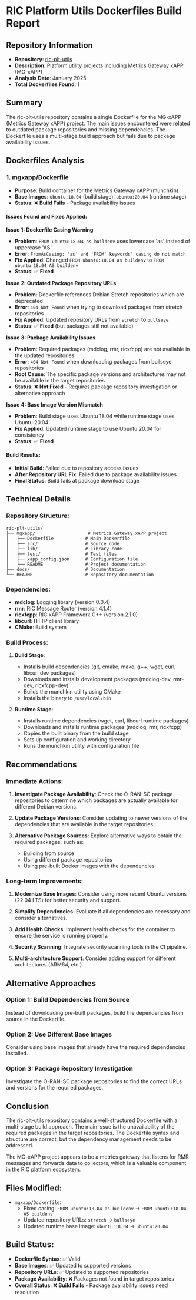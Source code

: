 # RIC Platform Utils Dockerfiles Build Report

## Repository Information
- **Repository**: [ric-plt-utils](https://github.com/o-ran-sc/ric-plt-utils)
- **Description**: Platform utility projects including Metrics Gateway xAPP (MG-xAPP)
- **Analysis Date**: January 2025
- **Total Dockerfiles Found**: 1

## Summary
The ric-plt-utils repository contains a single Dockerfile for the MG-xAPP (Metrics Gateway xAPP) project. The main issues encountered were related to outdated package repositories and missing dependencies. The Dockerfile uses a multi-stage build approach but fails due to package availability issues.

## Dockerfiles Analysis

### 1. mgxapp/Dockerfile
- **Purpose**: Build container for the Metrics Gateway xAPP (munchkin)
- **Base Images**: `ubuntu:18.04` (build stage), `ubuntu:20.04` (runtime stage)
- **Status**: ❌ **Build Fails** - Package availability issues

#### Issues Found and Fixes Applied:

**Issue 1: Dockerfile Casing Warning**
- **Problem**: `FROM ubuntu:18.04 as buildenv` uses lowercase 'as' instead of uppercase 'AS'
- **Error**: `FromAsCasing: 'as' and 'FROM' keywords' casing do not match`
- **Fix Applied**: Changed `FROM ubuntu:18.04 as buildenv` to `FROM ubuntu:18.04 AS buildenv`
- **Status**: ✅ **Fixed**

**Issue 2: Outdated Package Repository URLs**
- **Problem**: Dockerfile references Debian Stretch repositories which are deprecated
- **Error**: `404 Not Found` when trying to download packages from stretch repositories
- **Fix Applied**: Updated repository URLs from `stretch` to `bullseye`
- **Status**: ✅ **Fixed** (but packages still not available)

**Issue 3: Package Availability Issues**
- **Problem**: Required packages (mdclog, rmr, ricxfcpp) are not available in the updated repositories
- **Error**: `404 Not Found` when downloading packages from bullseye repositories
- **Root Cause**: The specific package versions and architectures may not be available in the target repositories
- **Status**: ❌ **Not Fixed** - Requires package repository investigation or alternative approach

**Issue 4: Base Image Version Mismatch**
- **Problem**: Build stage uses Ubuntu 18.04 while runtime stage uses Ubuntu 20.04
- **Fix Applied**: Updated runtime stage to use Ubuntu 20.04 for consistency
- **Status**: ✅ **Fixed**

#### Build Results:
- **Initial Build**: Failed due to repository access issues
- **After Repository URL Fix**: Failed due to package availability issues
- **Final Status**: Build fails at package download stage

## Technical Details

### Repository Structure:
```
ric-plt-utils/
├── mgxapp/                    # Metrics Gateway xAPP project
│   ├── Dockerfile            # Main Dockerfile
│   ├── src/                  # Source code
│   ├── lib/                  # Library code
│   ├── test/                 # Test files
│   ├── xapp_config.json      # Configuration file
│   └── README                # Project documentation
├── docs/                     # Documentation
└── README                    # Repository documentation
```

### Dependencies:
- **mdclog**: Logging library (version 0.0.4)
- **rmr**: RIC Message Router (version 4.1.4)
- **ricxfcpp**: RIC xAPP Framework C++ (version 2.1.0)
- **libcurl**: HTTP client library
- **CMake**: Build system

### Build Process:
1. **Build Stage**:
   - Installs build dependencies (git, cmake, make, g++, wget, curl, libcurl dev packages)
   - Downloads and installs development packages (mdclog-dev, rmr-dev, ricxfcpp-dev)
   - Builds the munchkin utility using CMake
   - Installs the binary to `/usr/local/bin`

2. **Runtime Stage**:
   - Installs runtime dependencies (wget, curl, libcurl runtime packages)
   - Downloads and installs runtime packages (mdclog, rmr, ricxfcpp)
   - Copies the built binary from the build stage
   - Sets up configuration and working directory
   - Runs the munchkin utility with configuration file

## Recommendations

### Immediate Actions:
1. **Investigate Package Availability**: Check the O-RAN-SC package repositories to determine which packages are actually available for different Debian versions.

2. **Update Package Versions**: Consider updating to newer versions of the dependencies that are available in the target repositories.

3. **Alternative Package Sources**: Explore alternative ways to obtain the required packages, such as:
   - Building from source
   - Using different package repositories
   - Using pre-built Docker images with the dependencies

### Long-term Improvements:
1. **Modernize Base Images**: Consider using more recent Ubuntu versions (22.04 LTS) for better security and support.

2. **Simplify Dependencies**: Evaluate if all dependencies are necessary and consider alternatives.

3. **Add Health Checks**: Implement health checks for the container to ensure the service is running properly.

4. **Security Scanning**: Integrate security scanning tools in the CI pipeline.

5. **Multi-architecture Support**: Consider adding support for different architectures (ARM64, etc.).

## Alternative Approaches

### Option 1: Build Dependencies from Source
Instead of downloading pre-built packages, build the dependencies from source in the Dockerfile.

### Option 2: Use Different Base Images
Consider using base images that already have the required dependencies installed.

### Option 3: Package Repository Investigation
Investigate the O-RAN-SC package repositories to find the correct URLs and versions for the required packages.

## Conclusion

The ric-plt-utils repository contains a well-structured Dockerfile with a multi-stage build approach. The main issue is the unavailability of the required packages in the target repositories. The Dockerfile syntax and structure are correct, but the dependency management needs to be addressed.

The MG-xAPP project appears to be a metrics gateway that listens for RMR messages and forwards data to collectors, which is a valuable component in the RIC platform ecosystem.

## Files Modified:
- `mgxapp/Dockerfile`: 
  - Fixed casing: `FROM ubuntu:18.04 as buildenv` → `FROM ubuntu:18.04 AS buildenv`
  - Updated repository URLs: `stretch` → `bullseye`
  - Updated runtime base image: `ubuntu:18.04` → `ubuntu:20.04`

## Build Status:
- **Dockerfile Syntax**: ✅ Valid
- **Base Images**: ✅ Updated to supported versions
- **Repository URLs**: ✅ Updated to supported repositories
- **Package Availability**: ❌ Packages not found in target repositories
- **Overall Status**: ❌ **Build Fails** - Package availability issues need resolution
